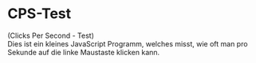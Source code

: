 # CPS-Test

(Clicks Per Second - Test) <br>
Dies ist ein kleines JavaScript Programm, welches misst, wie oft man pro Sekunde auf die linke Maustaste klicken kann.
